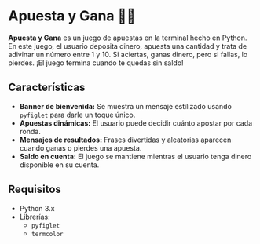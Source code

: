 # Apuesta y Gana 🎲💸

**Apuesta y Gana** es un juego de apuestas en la terminal hecho en Python. En este juego, el usuario deposita dinero, apuesta una cantidad y trata de adivinar un número entre 1 y 10. Si aciertas, ganas dinero, pero si fallas, lo pierdes. ¡El juego termina cuando te quedas sin saldo!

## Características
- **Banner de bienvenida:** Se muestra un mensaje estilizado usando `pyfiglet` para darle un toque único.
- **Apuestas dinámicas:** El usuario puede decidir cuánto apostar por cada ronda.
- **Mensajes de resultados:** Frases divertidas y aleatorias aparecen cuando ganas o pierdes una apuesta.
- **Saldo en cuenta:** El juego se mantiene mientras el usuario tenga dinero disponible en su cuenta.
  
## Requisitos
- Python 3.x
- Librerías:
  - `pyfiglet`
  - `termcolor`

